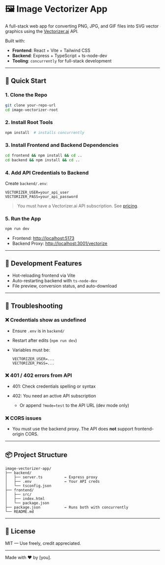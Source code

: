 # 🖼️ Image Vectorizer App

A full-stack web app for converting PNG, JPG, and GIF files into SVG vector graphics using the [Vectorizer.ai](https://vectorizer.ai) API.

Built with:

* **Frontend**: React + Vite + Tailwind CSS
* **Backend**: Express + TypeScript + ts-node-dev
* **Tooling**: `concurrently` for full-stack development

---

## 🚀 Quick Start

### 1. Clone the Repo

```bash
git clone your-repo-url
cd image-vectorizer-root
```

### 2. Install Root Tools

```bash
npm install  # installs concurrently
```

### 3. Install Frontend and Backend Dependencies

```bash
cd frontend && npm install && cd ..
cd backend && npm install && cd ..
```

### 4. Add API Credentials to Backend

Create `backend/.env`:

```env
VECTORIZER_USER=your_api_user
VECTORIZER_PASS=your_api_password
```

> You must have a Vectorizer.ai API subscription. See [pricing](https://vectorizer.ai/pricing).

### 5. Run the App

```bash
npm run dev
```

* Frontend: [http://localhost:5173](http://localhost:5173)
* Backend Proxy: [http://localhost:3001/vectorize](http://localhost:3001/vectorize)

---

## 🧪 Development Features

* Hot-reloading frontend via Vite
* Auto-restarting backend with `ts-node-dev`
* File preview, conversion status, and auto-download

---

## 🧯 Troubleshooting

### ❌ Credentials show as undefined

* Ensure `.env` is in `backend/`
* Restart after edits (`npm run dev`)
* Variables must be:

  ```env
  VECTORIZER_USER=...
  VECTORIZER_PASS=...
  ```

### ❌ 401 / 402 errors from API

* 401: Check credentials spelling or syntax
* 402: You need an active API subscription

  * Or append `?mode=test` to the API URL (dev mode only)

### ❌ CORS issues

* You must use the backend proxy. The API does **not** support frontend-origin CORS.

---

## 📦 Project Structure

```
image-vectorizer-app/
├── backend/
│   ├── server.ts          ← Express proxy
│   ├── .env               ← Your API creds
│   └── tsconfig.json
├── frontend/
│   ├── src/
│   ├── index.html
│   └── package.json
├── package.json           ← Runs both with concurrently
└── README.md
```

---

## 📃 License

MIT — Use freely, credit appreciated.

---

Made with ❤️ by \[you].
